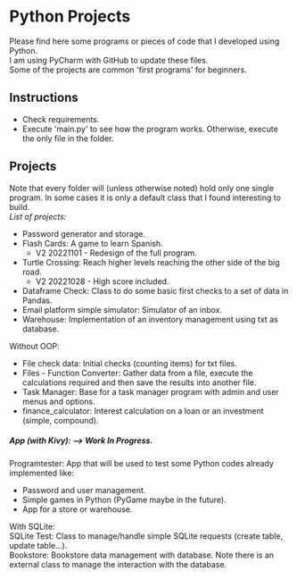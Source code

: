 # Python Projects
Please find here some programs or pieces of code that I developed using Python.  
I am using PyCharm with GitHub to update these files.  
Some of the projects are common 'first programs' for beginners.
## Instructions
- Check requirements.
- Execute 'main.py' to see how the program works. Otherwise, execute the only file in the folder.
  
## Projects
Note that every folder will (unless otherwise noted) hold only one single program. In some cases it is only a default class that I found interesting to build.  
<em>List of projects:</em>
- Password generator and storage.
- Flash Cards: A game to learn Spanish.
  + V2 20221101 - Redesign of the full program.
- Turtle Crossing: Reach higher levels reaching the other side of the big road.
  + V2 20221028 - High score included.
- Dataframe Check: Class to do some basic first checks to a set of data in Pandas.
- Email platform simple simulator: Simulator of an inbox.
- Warehouse: Implementation of an inventory management using txt as database.
  
Without OOP:
- File check data: Initial checks (counting items) for txt files.
- Files - Function Converter: Gather data from a file, execute the calculations required and then save the results into another file.
- Task Manager: Base for a task manager program with admin and user menus and options.
- finance_calculator: Interest calculation on a loan or an investment (simple, compound).

##### App (with Kivy): --> Work In Progress.  
Programtester: App that will be used to test some Python codes already implemented like:
- Password and user management.  
- Simple games in Python (PyGame maybe in the future).
- App for a store or warehouse.  
  
With SQLite:  
SQLite Test: Class to manage/handle simple SQLite requests (create table, update table...).  
Bookstore: Bookstore data management with database. Note there is an external class to manage the interaction with the database.  
